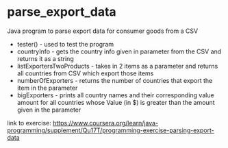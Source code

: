 # parse_export_data
Java program to parse export data for consumer goods from a CSV

* tester() - used to test the program
* countryInfo - gets the country info given in parameter from the CSV and returns it as a string
* listExportersTwoProducts - takes in 2 items as a parameter and returns all countries from CSV which export those items
* numberOfExporters - returns the number of countries that export the item in the parameter
* bigExporters - prints all country names and their corresponding value amount for all countries whose Value (in $) is greater than the amount given in the parameter

link to exercise: https://www.coursera.org/learn/java-programming/supplement/Qu17T/programming-exercise-parsing-export-data
